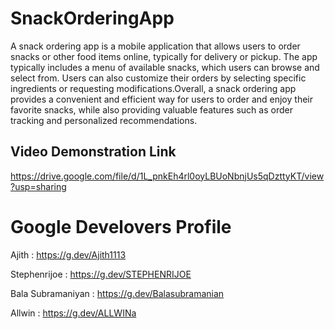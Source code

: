 # SnackOrderingApp
  A snack ordering app is a mobile application that allows users to order snacks or other food items online, typically for delivery or pickup. The app typically includes a menu of available snacks, which users can browse and select from. Users can also customize their orders by selecting specific ingredients or requesting modifications.Overall, a snack ordering app provides a convenient and efficient way for users to order and enjoy their favorite snacks, while also providing valuable features such as order tracking and personalized recommendations.

## Video Demonstration Link

https://drive.google.com/file/d/1L_pnkEh4rl0oyLBUoNbnjUs5qDzttyKT/view?usp=sharing

# Google Develovers Profile

Ajith             : https://g.dev/Ajith1113

Stephenrijoe      : https://g.dev/STEPHENRIJOE

Bala Subramaniyan : https://g.dev/Balasubramanian

Allwin             : https://g.dev/ALLWINa
